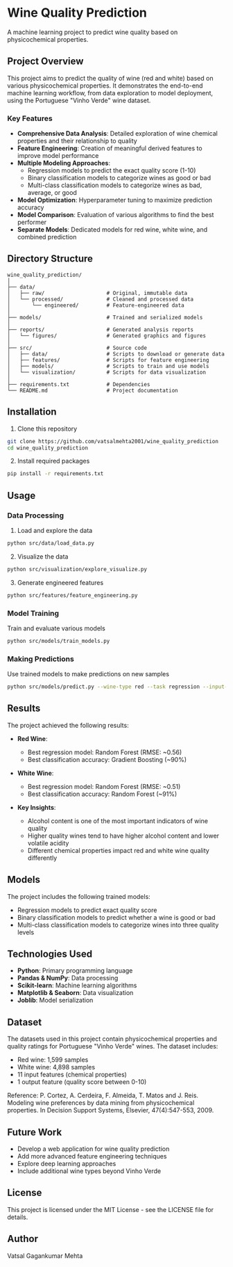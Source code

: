# Wine Quality Prediction

A machine learning project to predict wine quality based on physicochemical properties.

## Project Overview

This project aims to predict the quality of wine (red and white) based on various physicochemical properties. It demonstrates the end-to-end machine learning workflow, from data exploration to model deployment, using the Portuguese "Vinho Verde" wine dataset.

### Key Features

- **Comprehensive Data Analysis**: Detailed exploration of wine chemical properties and their relationship to quality
- **Feature Engineering**: Creation of meaningful derived features to improve model performance
- **Multiple Modeling Approaches**:
  - Regression models to predict the exact quality score (1-10)
  - Binary classification models to categorize wines as good or bad
  - Multi-class classification models to categorize wines as bad, average, or good
- **Model Optimization**: Hyperparameter tuning to maximize prediction accuracy
- **Model Comparison**: Evaluation of various algorithms to find the best performer
- **Separate Models**: Dedicated models for red wine, white wine, and combined prediction

## Directory Structure

```
wine_quality_prediction/
│
├── data/
│   ├── raw/                    # Original, immutable data
│   └── processed/              # Cleaned and processed data
│       └── engineered/         # Feature-engineered data
│
├── models/                     # Trained and serialized models
│
├── reports/                    # Generated analysis reports
│   └── figures/                # Generated graphics and figures
│
├── src/                        # Source code
│   ├── data/                   # Scripts to download or generate data
│   ├── features/               # Scripts for feature engineering
│   ├── models/                 # Scripts to train and use models
│   └── visualization/          # Scripts for data visualization
│
├── requirements.txt            # Dependencies
└── README.md                   # Project documentation
```

## Installation

1. Clone this repository
```bash
git clone https://github.com/vatsalmehta2001/wine_quality_prediction
cd wine_quality_prediction
```

2. Install required packages
```bash
pip install -r requirements.txt
```

## Usage

### Data Processing

1. Load and explore the data
```bash
python src/data/load_data.py
```

2. Visualize the data
```bash
python src/visualization/explore_visualize.py
```

3. Generate engineered features
```bash
python src/features/feature_engineering.py
```

### Model Training

Train and evaluate various models
```bash
python src/models/train_models.py
```

### Making Predictions

Use trained models to make predictions on new samples
```bash
python src/models/predict.py --wine-type red --task regression --input-file new_samples.csv --output-file predictions.csv
```

## Results

The project achieved the following results:

- **Red Wine**: 
  - Best regression model: Random Forest (RMSE: ~0.56)
  - Best classification accuracy: Gradient Boosting (~90%)

- **White Wine**: 
  - Best regression model: Random Forest (RMSE: ~0.51)
  - Best classification accuracy: Random Forest (~91%)

- **Key Insights**:
  - Alcohol content is one of the most important indicators of wine quality
  - Higher quality wines tend to have higher alcohol content and lower volatile acidity
  - Different chemical properties impact red and white wine quality differently

## Models

The project includes the following trained models:

- Regression models to predict exact quality score
- Binary classification models to predict whether a wine is good or bad
- Multi-class classification models to categorize wines into three quality levels

## Technologies Used

- **Python**: Primary programming language
- **Pandas & NumPy**: Data processing
- **Scikit-learn**: Machine learning algorithms
- **Matplotlib & Seaborn**: Data visualization
- **Joblib**: Model serialization

## Dataset

The datasets used in this project contain physicochemical properties and quality ratings for Portuguese "Vinho Verde" wines. The dataset includes:

- Red wine: 1,599 samples
- White wine: 4,898 samples
- 11 input features (chemical properties)
- 1 output feature (quality score between 0-10)

Reference:
P. Cortez, A. Cerdeira, F. Almeida, T. Matos and J. Reis.
Modeling wine preferences by data mining from physicochemical properties.
In Decision Support Systems, Elsevier, 47(4):547-553, 2009.

## Future Work

- Develop a web application for wine quality prediction
- Add more advanced feature engineering techniques
- Explore deep learning approaches
- Include additional wine types beyond Vinho Verde

## License

This project is licensed under the MIT License - see the LICENSE file for details.

## Author

Vatsal Gagankumar Mehta